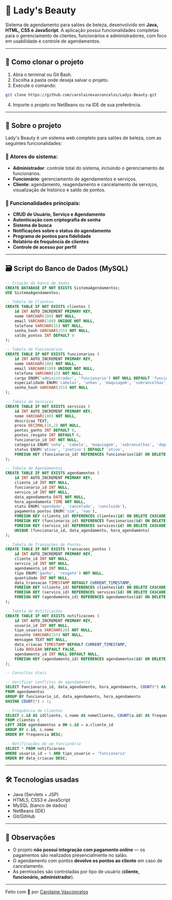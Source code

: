 # 💇 Lady's Beauty

Sistema de agendamento para salões de beleza, desenvolvido em **Java, HTML, CSS e JavaScript**. A aplicação possui funcionalidades completas para o gerenciamento de clientes, funcionários e administradores, com foco em usabilidade e controle de agendamentos.

---

## 🚀 Como clonar o projeto

1. Abra o terminal ou Git Bash.
2. Escolha a pasta onde deseja salvar o projeto.
3. Execute o comando:

```bash
git clone https://github.com/carolainevasconcelos/Ladys-Beauty.git
```

4. Importe o projeto no NetBeans ou na IDE de sua preferência.

---

## 🧾 Sobre o projeto

Lady's Beauty é um sistema web completo para salões de beleza, com as seguintes funcionalidades:

### 👥 Atores do sistema:
- **Administrador**: controle total do sistema, incluindo o gerenciamento de funcionários.
- **Funcionário**: gerenciamento de agendamentos e serviços.
- **Cliente**: agendamento, reagendamento e cancelamento de serviços, visualização de histórico e saldo de pontos.

### 🔧 Funcionalidades principais:
- **CRUD de Usuário, Serviço e Agendamento**
- **Autenticação com criptografia de senha**
- **Sistema de busca**
- **Notificações sobre o status do agendamento**
- **Programa de pontos para fidelidade**
- **Relatório de frequência de clientes**
- **Controle de acesso por perfil**

---

## 🗃️ Script do Banco de Dados (MySQL)

```sql
-- Criação do banco de dados
CREATE DATABASE IF NOT EXISTS SistemaAgendamentos;
USE SistemaAgendamentos;

-- Tabela de Clientes
CREATE TABLE IF NOT EXISTS clientes (
    id INT AUTO_INCREMENT PRIMARY KEY,
    nome VARCHAR(100) NOT NULL,
    email VARCHAR(100) UNIQUE NOT NULL,
    telefone VARCHAR(15) NOT NULL, 
    senha_hash VARCHAR(255) NOT NULL,
    saldo_pontos INT DEFAULT 0
);

-- Tabela de Funcionários
CREATE TABLE IF NOT EXISTS funcionarios (
    id INT AUTO_INCREMENT PRIMARY KEY,
    nome VARCHAR(100) NOT NULL,
    email VARCHAR(100) UNIQUE NOT NULL,
    telefone VARCHAR(15) NOT NULL,
    cargo ENUM('administrador', 'funcionario') NOT NULL DEFAULT 'funcionario', 
    especialidade ENUM('cabelos', 'unhas', 'maquiagem', 'sobrancelhas', 'depilacao') DEFAULT NULL,
    senha_hash VARCHAR(255) NOT NULL
);

-- Tabela de Serviços
CREATE TABLE IF NOT EXISTS servicos (
    id INT AUTO_INCREMENT PRIMARY KEY,
    nome VARCHAR(100) NOT NULL,
    descricao TEXT,
    preco DECIMAL(10,2) NOT NULL,
    pontos_ganho INT DEFAULT 0,
    pontos_resgate INT DEFAULT 0,
    funcionario_id INT NOT NULL, 
    categoria ENUM('unha', 'cabelo', 'maquiagem', 'sobrancelhas', 'depilacao') NOT NULL, 
    status ENUM('ativo', 'inativo') DEFAULT 'ativo', 
    FOREIGN KEY (funcionario_id) REFERENCES funcionarios(id) ON DELETE CASCADE
);

-- Tabela de Agendamentos
CREATE TABLE IF NOT EXISTS agendamentos (
    id INT AUTO_INCREMENT PRIMARY KEY,
    cliente_id INT NOT NULL,
    funcionario_id INT NULL, 
    servico_id INT NOT NULL,
    data_agendamento DATE NOT NULL,  
    hora_agendamento TIME NOT NULL,  
    statu ENUM('agendado', 'cancelado', 'concluido'),
    pagamento_pontos ENUM('sim', 'nao'),
    FOREIGN KEY (cliente_id) REFERENCES clientes(id) ON DELETE CASCADE,
    FOREIGN KEY (funcionario_id) REFERENCES funcionarios(id) ON DELETE SET NULL,
    FOREIGN KEY (servico_id) REFERENCES servicos(id) ON DELETE CASCADE,
    UNIQUE (funcionario_id, data_agendamento, hora_agendamento)
);

-- Tabela de Transações de Pontos
CREATE TABLE IF NOT EXISTS transacoes_pontos (
    id INT AUTO_INCREMENT PRIMARY KEY,
    cliente_id INT NOT NULL,
    servico_id INT NOT NULL,
    agendamento_id INT NULL,
    tipo ENUM('ganho', 'resgate') NOT NULL, 
    quantidade INT NOT NULL, 
    data_transacao TIMESTAMP DEFAULT CURRENT_TIMESTAMP,
    FOREIGN KEY (cliente_id) REFERENCES clientes(id) ON DELETE CASCADE,
    FOREIGN KEY (servico_id) REFERENCES servicos(id) ON DELETE CASCADE,
    FOREIGN KEY (agendamento_id) REFERENCES agendamentos(id) ON DELETE SET NULL
);

-- Tabela de Notificações
CREATE TABLE IF NOT EXISTS notificacoes (
    id INT AUTO_INCREMENT PRIMARY KEY,
    usuario_id INT NOT NULL,
    tipo_usuario VARCHAR(20) NOT NULL,
    assunto VARCHAR(255) NOT NULL,
    mensagem TEXT NOT NULL,
    data_criacao TIMESTAMP DEFAULT CURRENT_TIMESTAMP,
    lida BOOLEAN DEFAULT FALSE,
    agendamento_id INT NULL DEFAULT NULL,
    FOREIGN KEY (agendamento_id) REFERENCES agendamentos(id) ON DELETE SET NULL
);

-- Consultas úteis

-- Verificar conflitos de agendamento
SELECT funcionario_id, data_agendamento, hora_agendamento, COUNT(*) AS total_agendamentos
FROM agendamentos
GROUP BY funcionario_id, data_agendamento, hora_agendamento
HAVING COUNT(*) > 1;

-- Frequência de clientes
SELECT c.id AS idCliente, c.nome AS nomeCliente, COUNT(a.id) AS frequencia
FROM clientes c
LEFT JOIN agendamentos a ON c.id = a.cliente_id
GROUP BY c.id, c.nome
ORDER BY frequencia DESC;

-- Notificações de um funcionário
SELECT * FROM notificacoes 
WHERE usuario_id = 5 AND tipo_usuario = 'funcionario' 
ORDER BY data_criacao DESC;
```

---

## 🛠️ Tecnologias usadas

- Java (Servlets + JSP)
- HTML5, CSS3 e JavaScript
- MySQL (banco de dados)
- NetBeans (IDE)
- Git/GitHub

---

## 📌 Observações

- O projeto **não possui integração com pagamento online** — os pagamentos são realizados presencialmente no salão.
- O agendamento com pontos **devolve os pontos ao cliente** em caso de cancelamento.
- As permissões são controladas por tipo de usuário (**cliente, funcionário, administrador**).

---

Feito com 💜 por [Carolaine Vasconcelos](https://github.com/carolainevasconcelos)
